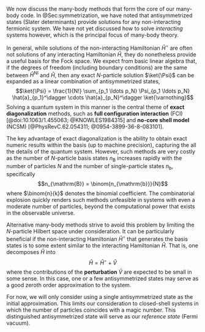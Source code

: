 We now discuss the many-body methods that form the core of our many-body code.  In @Sec:symmetrization, we have noted that antisymmetrized states (Slater determinants) provide solutions for any non-interacting fermionic system.  We have not yet discussed how to solve *interacting* systems however, which is the principal focus of many-body theory.

In general, while solutions of the non-interacting Hamiltonian $\hat{H}^\circ$ are often not solutions of any interacting Hamiltonian $\hat{H}$, they do nonetheless provide a useful basis for the Fock space.  We expect from basic linear algebra that, if the degrees of freedom (including boundary conditions) are the same between $\hat{H}^{\mathrm{NI}}$ and $\hat{H}$, then any exact $N$-particle solution $\ket{\Psi}$ can be expanded as a linear combination of antisymmetrized states,
$$\ket{\Psi} = \frac{1}{N!} \sum_{p_1 \ldots p_N} \Psi_{p_1 \ldots p_N} \hat{a}_{p_1}^\dagger \cdots \hat{a}_{p_N}^\dagger \ket{\varnothing}$$
Solving a quantum system in this manner is the central theme of **exact diagonalization** methods, such as **full configuration interaction** (FCI) [@doi:10.1063/1.455063; @KNOWLES1984315] and **no-core shell model** (NCSM) [@PhysRevC.62.054311; @0954-3899-36-8-083101].

The key advantage of exact diagonalization is the ability to obtain exact numeric results within the basis (up to machine precision), capturing the all the details of the quantum system.  However, such methods are very costly as the number of $N$-particle basis states $n_{\mathrm{B}}$ increases rapidly with the number of particles $N$ and the number of single-particle states $n_{\mathrm{b}}$, specifically
$$n_{\mathrm{B}} = \binom{n_{\mathrm{b}}}{N}$$
where $\binom{n}{k}$ denotes the binomial coefficient.  The combinatorial explosion quickly renders such methods unfeasible in systems with even a moderate number of particles, beyond the computational power that exists in the observable universe.

Alternative many-body methods strive to avoid this problem by limiting the $N$-particle Hilbert space under consideration.  It can be particularly beneficial if the non-interacting Hamiltonian $\hat{H}^\circ$ that generates the basis states is to some extent similar to the interacting Hamiltonian $\hat{H}$.  That is, one decomposes $\hat{H}$ into
$$\hat{H} = \hat{H}^\circ + \hat{V}$$
where the contributions of the **perturbation** $\hat{V}$ are expected to be small in some sense.  In this case, one or a few antisymmetrized states may serve as a good zeroth order approximation to the system.

For now, we will only consider using a single antisymmetrized state as the initial approximation.  This limits our consideration to closed-shell systems in which the number of particles coincides with a magic number.  This distinguished antisymmetrized state will serve as our *reference state* (Fermi vacuum).
